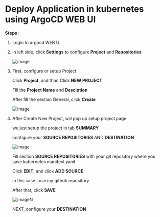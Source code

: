 # Deploy Application in kubernetes using ArgoCD WEB UI

**Steps :**

1. Login to argocd WEB UI

2. in left side, click **Settings** to configure **Project** and **Repositories**

   ![image](https://github.com/fakhriyfasya/documentation/assets/67684999/e1ec0766-6700-4355-88d7-67e840ebd632)

3. First, configure or setup Project

   Click **Project**, and than Click **NEW PROJECT**

   Fill the **Project Name** and **Desciption**

   After fill the section General, click **Create**

   ![image](https://github.com/fakhriyfasya/documentation/assets/67684999/85a82208-b2fc-4f20-954f-3c741c77bf9f)

4. After Create New Project, will pop up setup project page

   we just setup the project in tab **SUMMARY**

   configure your **SOURCE REPOSITORIES** AND **DESTINATION**

   ![image](https://github.com/fakhriyfasya/documentation/assets/67684999/85a8f226-f0f1-45f2-beb1-b3eede4baa19)

   Fill section **SOURCE REPOSITORIES** with your git repository where you save kubernetes manifest yaml

   Click **EDIT**, and click **ADD SOURCE**

   in this case i use my github repository

   After that, click **SAVE**

   ![image](https://github.com/fakhriyfasya/documentation/assets/67684999/08868a09-dc90-4ed2-8ba1-ab5dfe21bd1c)N

   NEXT, configure your **DESTINATION**

   

   
